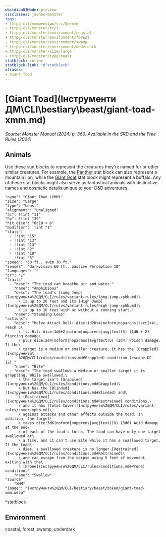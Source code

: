 ```yaml
---
obsidianUIMode: preview
cssclasses: json5e-monster
tags:
- ttrpg-cli/compendium/src/5e/xmm
- ttrpg-cli/monster/cr/1
- ttrpg-cli/monster/environment/coastal
- ttrpg-cli/monster/environment/forest
- ttrpg-cli/monster/environment/swamp
- ttrpg-cli/monster/environment/underdark
- ttrpg-cli/monster/size/large
- ttrpg-cli/monster/type/beast
statblock: inline
statblock-link: "#^statblock"
aliases:
- Giant Toad
---
```

# [Giant Toad](Інструменти ДМ\CLI\bestiary\beast/giant-toad-xmm.md)
*Source: Monster Manual (2024) p. 360. Available in the <span title='Systems Reference Document (5.2)'>SRD</span> and the Free Rules (2024)*  

## Animals

Use these stat blocks to represent the creatures they're named for or other similar creatures. For example, the [Panther](Інструменти%20ДМ/CLI/bestiary/beast/panther-xmm.md) stat block can also represent a mountain lion, while the [Giant Goat](Інструменти%20ДМ/CLI/bestiary/beast/giant-goat-xmm.md) stat block might represent a buffalo. Any of these stat blocks might also serve as fantastical animals with distinctive names and cosmetic details unique to your D&D adventures.

```statblock
"name": "Giant Toad (XMM)"
"size": "Large"
"type": "beast"
"alignment": "Unaligned"
"ac": !!int "11"
"hp": !!int "39"
"hit_dice": "6d10 + 6"
"modifier": !!int "1"
"stats":
  - !!int "15"
  - !!int "13"
  - !!int "13"
  - !!int "2"
  - !!int "10"
  - !!int "3"
"speed": "30 ft., swim 30 ft."
"senses": "darkvision 60 ft., passive Perception 10"
"languages": ""
"cr": "1"
"traits":
  - "desc": "The toad can breathe air and water."
    "name": "Amphibious"
  - "desc": "The toad's [Long Jump](Інструменти%20ДМ/CLI/rules/variant-rules/long-jump-xphb.md)\
      \ is up to 20 feet and its [High Jump](Інструменти%20ДМ/CLI/rules/variant-rules/high-jump-xphb.md)\
      \ is up to 10 feet with or without a running start."
    "name": "Standing Leap"
"actions":
  - "desc": "Melee Attack Roll: dice:1d20+4|noform|noparens|text(+4), reach 5\
      \ ft. Hit: dice:1d6+2|noform|noparens|avg|text(5) (1d6 + 2) Piercing damage\
      \ plus dice:2d4|noform|noparens|avg|text(5) (2d4) Poison damage. If the\
      \ target is a Medium or smaller creature, it has the [Grappled](Інструменти\
      %20ДМ/CLI/rules/conditions.md#Grappled) condition (escape DC 12)."
    "name": "Bite"
  - "desc": "The toad swallows a Medium or smaller target it is grappling. While swallowed,\
      \ the target isn't [Grappled](Інструменти%20ДМ/CLI/rules/conditions.md#Grappled)\
      \ but has the [Blinded](Інструменти%20ДМ/CLI/rules/conditions.md#Blinded) and\
      \ [Restrained](Інструменти%20ДМ/CLI/rules/conditions.md#Restrained) conditions,\
      \ and it has [Total Cover](Інструменти%20ДМ/CLI/rules/variant-rules/cover-xphb.md)\
      \ against attacks and other effects outside the toad. In addition, the target\
      \ takes dice:3d6|noform|noparens|avg|text(10) (3d6) Acid damage at the end\
      \ of each of the toad's turns. The toad can have only one target swallowed at\
      \ a time, and it can't use Bite while it has a swallowed target. If the toad\
      \ dies, a swallowed creature is no longer [Restrained](Інструменти%20ДМ/CLI/rules/conditions.md#Restrained)\
      \ and can escape from the corpse using 5 feet of movement, exiting with the\
      \ [Prone](Інструменти%20ДМ/CLI/rules/conditions.md#Prone) condition."
    "name": "Swallow"
"source":
  - "XMM"
"image": "Інструменти%20ДМ/CLI/bestiary/beast/token/giant-toad-xmm.webp"
```
^statblock

## Environment

coastal, forest, swamp, underdark